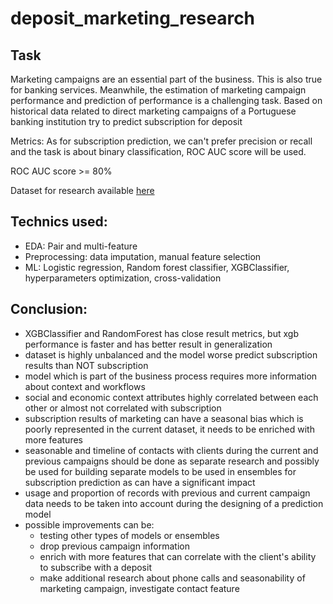 # deposit_marketing_research
## Task
Marketing campaigns are an essential part of the business. This is also true for banking services. Meanwhile, the estimation of marketing campaign performance and prediction of performance is a challenging task. Based on historical data related to direct marketing campaigns of a Portuguese banking institution try to predict subscription for deposit

Metrics: As for subscription prediction, we can't prefer precision or recall and the task is about binary classification, ROC AUC score will be used.

ROC AUC score >= 80%

Dataset for research available [here](https://archive.ics.uci.edu/dataset/222/bank+marketing)

## Technics used:
- EDA: Pair and multi-feature
- Preprocessing: data imputation, manual feature selection
- ML: Logistic regression, Random forest classifier, XGBClassifier, hyperparameters optimization, cross-validation

## Conclusion:
- XGBClassifier and RandomForest has close result metrics, but xgb performance is faster and has better result in generalization
- dataset is highly unbalanced and the model worse predict subscription results than NOT subscription
- model which is part of the business process requires more information about context and workflows
- social and economic context attributes highly correlated between each other or almost not correlated with subscription
- subscription results of marketing can have a seasonal bias which is poorly represented in the current dataset, it needs to be enriched with more features
- seasonable and timeline of contacts with clients during the current and previous campaigns should be done as separate research and possibly be used for building separate models to be used in ensembles for subscription prediction as can have a significant impact
- usage and proportion of records with previous and current campaign data needs to be taken into account during the designing of a prediction model
- possible improvements can be:
  - testing other types of models or ensembles
  - drop previous campaign information
  - enrich with more features that can correlate with the client's ability to subscribe with a deposit
  - make additional research about phone calls and seasonability of marketing campaign, investigate contact feature
